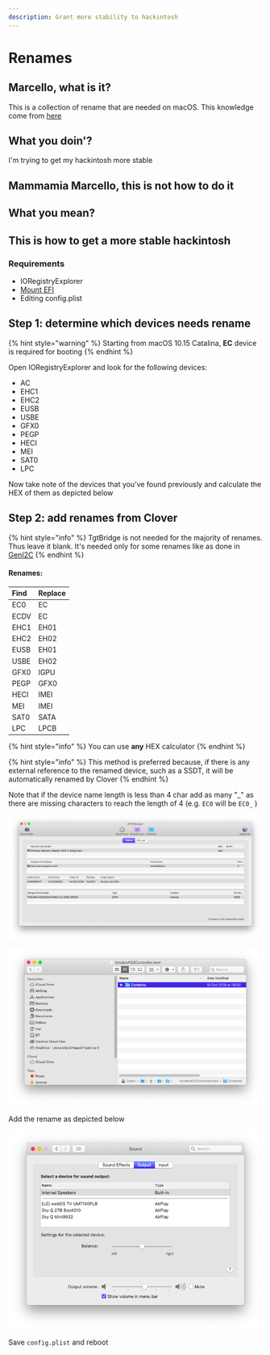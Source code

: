 ```yaml
---
description: Grant more stability to hackintosh
---
```


# Renames

## Marcello, what is it?

This is a collection of rename that are needed on macOS. This knowledge come from [here](https://applelife.ru/threads/dampy-originalnyx-makov.2943712/)

## What you doin'?

I'm trying to get my hackintosh more stable

## Mammamia Marcello, this is not how to do it

## What you mean?

## This is how to get a more stable hackintosh

### Requirements

* IORegistryExplorer
* [Mount EFI](../../bootloaders/mount-efi.md)
* Editing config.plist

## Step 1: determine which devices needs rename

{% hint style="warning" %}
Starting from macOS 10.15 Catalina, **EC** device is required for booting
{% endhint %}

Open IORegistryExplorer and look for the following devices:

* AC
* EHC1
* EHC2
* EUSB
* USBE
* GFX0
* PEGP
* HECI
* MEI
* SAT0
* LPC

Now take note of the devices that you've found previously and calculate the HEX of them as depicted below

## Step 2: add renames from Clover

{% hint style="info" %}
TgtBridge is not needed for the majority of renames. Thus leave it blank. It's needed only for some renames like as done in [GenI2C](../../tools/geni2c.md)
{% endhint %}

#### Renames:

| Find | Replace |
| :--- | :--- |
| EC0 | EC |
| ECDV | EC |
| EHC1 | EH01 |
| EHC2 | EH02 |
| EUSB | EH01 |
| USBE | EH02 |
| GFX0 | IGPU |
| PEGP | GFX0 |
| HECI | IMEI |
| MEI | IMEI |
| SAT0 | SATA |
| LPC | LPCB |

{% hint style="info" %}
You can use **any** HEX calculator
{% endhint %}

{% hint style="info" %}
This method is preferred because, if there is any external reference to the renamed device, such as a SSDT,  it will be automatically renamed by Clover
{% endhint %}

Note that if the device name length is less than 4 char add as many "\_" as there are missing characters to reach the length of 4 \(e.g. `EC0` will be `EC0_` \)

![4543305f is EC0\_ in HEX](../../.gitbook/assets/image%20%2889%29.png)

![45435f5f is EC\_\_ in HEX](../../.gitbook/assets/image%20%2826%29.png)

Add the rename as depicted below

![](../../.gitbook/assets/image%20%2878%29.png)

Save `config.plist` and reboot



